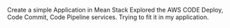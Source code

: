 Create a simple Application in Mean Stack
Explored the AWS CODE Deploy, Code Commit, Code Pipeline services.
Trying to fit it in my application.